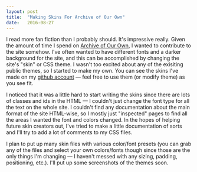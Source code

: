 ```yaml
---
layout: post
title:  "Making Skins For Archive of Our Own"
date:   2016-08-27
---
```


I read more fan fiction than I probably should. It's impressive really. Given the amount of time I spend on [Archive of Our Own](https://archiveofourown.org), I wanted to contribute to the site somehow. I've often wanted to have different fonts and a darker background for the site, and this can be accomplished by changing the site's "skin" or CSS theme. I wasn't too excited about any of the exisiting public themes, so I started to make my own. You can see the skins I've made on my [github account](https://github.com/kar-moore/ao3_skins) — feel free to use them (or modify theme) as you see fit.  

I noticed that it was a little hard to start writing the skins since there are lots of classes and ids in the HTML — I couldn't just change the font type for all the text on the whole site. I couldn't find any documentation about the main format of the site HTML-wise, so I mostly just "inspected" pages to find all the areas I wanted the font and colors changed. In the hopes of helping future skin creators out, I've tried to make a little documentation of sorts and I'll try to add a lot of comments to my CSS files. 

I plan to put up many skin files with various color/font presets (you can grab any of the files and select your own colors/fonts though since those are the only things I'm changing — I haven't messed with any sizing, padding, positioning, etc.). I'll put up some screenshots of the themes soon. 

